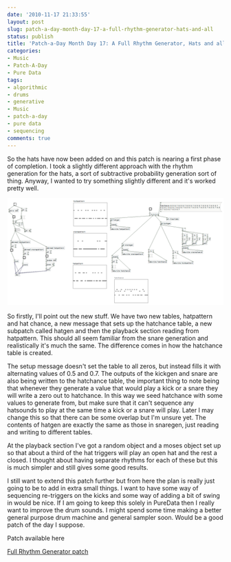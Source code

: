 ```yaml
---
date: '2010-11-17 21:33:55'
layout: post
slug: patch-a-day-month-day-17-a-full-rhythm-generator-hats-and-all
status: publish
title: 'Patch-a-Day Month Day 17: A Full Rhythm Generator, Hats and all'
categories:
- Music
- Patch-A-Day
- Pure Data
tags:
- algorithmic
- drums
- generative
- Music
- patch-a-day
- pure data
- sequencing
comments: true
---
```


So the hats have now been added on and this patch is nearing a first phase of completion. I took a slightly different approach with the rhythm generation for the hats, a sort of subtractive probability generation sort of thing. Anyway, I wanted to try something slightly different and it's worked pretty well.



![Full Rhythm Generator](/a/2010-11-17-patch-a-day-month-day-17-a-full-rhythm-generator-hats-and-all/17-FullRhythmGenerator.png)

So firstly, I'll point out the new stuff. We have two new tables, hatpattern and hat chance, a new message that sets up the hatchance table, a new subpatch called hatgen and then the playback section reading from hatpattern. This should all seem familiar from the snare generation and realistically it's much the same. The difference comes in how the hatchance table is created.

The setup message doesn't set the table to all zeros, but instead fills it with alternating values of 0.5 and 0.7. The outputs of the kickgen and snare are also being written to the hatchance table, the important thing to note being that whenever they generate a value that would play a kick or a snare they will write a zero out to hatchance. In this way we seed hatchance with some values to generate from, but make sure that it can't sequence any hatsounds to play at the same time a kick or a snare will play. Later I may change this so that there can be some overlap but I'm unsure yet. The contents of hatgen are exactly the same as those in snaregen, just reading and writing to different tables.

At the playback section I've got a random object and a moses object set up so that about a third of the hat triggers will play an open hat and the rest a closed. I thought about having separate rhythms for each of these but this is much simpler and still gives some good results.

I still want to extend this patch further but from here the plan is really just going to be to add in extra small things. I want to have some way of sequencing re-triggers on the kicks and some way of adding a bit of swing in would be nice. If I am going to keep this solely in PureData then I really want to improve the drum sounds. I might spend some time making a better general purpose drum machine and general sampler soon. Would be a good patch of the day I suppose.

Patch available here

[Full Rhythm Generator patch](/a/2010-11-17-patch-a-day-month-day-17-a-full-rhythm-generator-hats-and-all/17-FullRhythmGenerator.zip)
